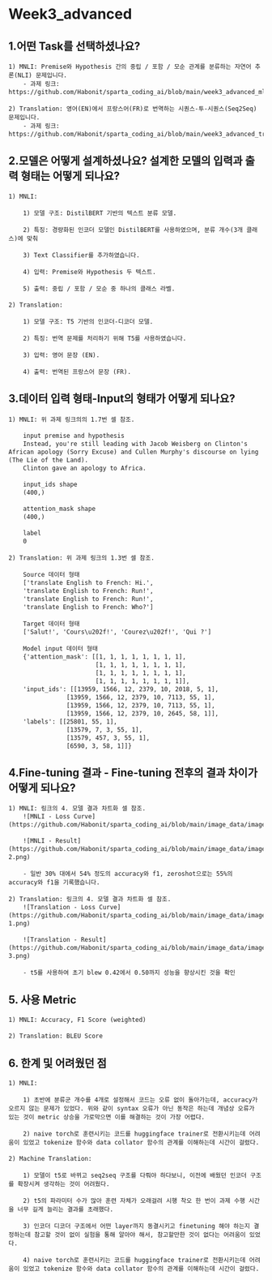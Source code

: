 # Week3_advanced

## 1.어떤 Task를 선택하셨나요?

    1) MNLI: Premise와 Hypothesis 간의 중립 / 포함 / 모순 관계를 분류하는 자연어 추론(NLI) 문제입니다.
        - 과제 링크: https://github.com/Habonit/sparta_coding_ai/blob/main/week3_advanced_mlni.ipynb

    2) Translation: 영어(EN)에서 프랑스어(FR)로 번역하는 시퀀스-투-시퀀스(Seq2Seq) 문제입니다.
        - 과제 링크: https://github.com/Habonit/sparta_coding_ai/blob/main/week3_advanced_translation.ipynb

## 2.모델은 어떻게 설계하셨나요? 설계한 모델의 입력과 출력 형태는 어떻게 되나요?

    1) MNLI:

        1) 모델 구조: DistilBERT 기반의 텍스트 분류 모델.
        
        2) 특징: 경량화된 인코더 모델인 DistilBERT를 사용하였으며, 분류 개수(3개 클래스)에 맞춰 
        
        3) Text Classifier를 추가하였습니다.
        
        4) 입력: Premise와 Hypothesis 두 텍스트.
        
        5) 출력: 중립 / 포함 / 모순 중 하나의 클래스 라벨.

    2) Translation:

        1) 모델 구조: T5 기반의 인코더-디코더 모델.
        
        2) 특징: 번역 문제를 처리하기 위해 T5를 사용하였습니다.
        
        3) 입력: 영어 문장 (EN).
        
        4) 출력: 번역된 프랑스어 문장 (FR).

## 3.데이터 입력 형태-Input의 형태가 어떻게 되나요?

    1) MNLI: 위 과제 링크의의 1.7번 셀 참조.

        input premise and hypothesis
        Instead, you're still leading with Jacob Weisberg on Clinton's African apology (Sorry Excuse) and Cullen Murphy's discourse on lying (The Lie of the Land).
        Clinton gave an apology to Africa.

        input_ids shape
        (400,)

        attention_mask shape
        (400,)

        label
        0

    2) Translation: 위 과제 링크의 1.3번 셀 참조.

        Source 데이터 형태
        ['translate English to French: Hi.',
        'translate English to French: Run!',
        'translate English to French: Run!',
        'translate English to French: Who?']

        Target 데이터 형태
        ['Salut!', 'Cours\u202f!', 'Courez\u202f!', 'Qui ?']

        Model input 데이터 형태
        {'attention_mask': [[1, 1, 1, 1, 1, 1, 1, 1],
                            [1, 1, 1, 1, 1, 1, 1, 1],
                            [1, 1, 1, 1, 1, 1, 1, 1],
                            [1, 1, 1, 1, 1, 1, 1, 1]],
        'input_ids': [[13959, 1566, 12, 2379, 10, 2018, 5, 1],
                    [13959, 1566, 12, 2379, 10, 7113, 55, 1],
                    [13959, 1566, 12, 2379, 10, 7113, 55, 1],
                    [13959, 1566, 12, 2379, 10, 2645, 58, 1]],
        'labels': [[25801, 55, 1],
                    [13579, 7, 3, 55, 1],
                    [13579, 457, 3, 55, 1],
                    [6590, 3, 58, 1]]}

## 4.Fine-tuning 결과 - Fine-tuning 전후의 결과 차이가 어떻게 되나요?

    1) MNLI: 링크의 4. 모델 결과 차트화 셀 참조.
        ![MNLI - Loss Curve](https://github.com/Habonit/sparta_coding_ai/blob/main/image_data/image.png)

        ![MNLI - Result](https://github.com/Habonit/sparta_coding_ai/blob/main/image_data/image-2.png)

        - 일반 30% 대에서 54% 정도의 accuracy와 f1, zeroshot으로는 55%의 accuracy와 f1을 기록했습니다.

    2) Translation: 링크의 4. 모델 결과 차트화 셀 참조.
        ![Translation - Loss Curve](https://github.com/Habonit/sparta_coding_ai/blob/main/image_data/image-1.png)

        ![Translation - Result](https://github.com/Habonit/sparta_coding_ai/blob/main/image_data/image-3.png)

        - t5를 사용하여 초기 blew 0.42에서 0.50까지 성능을 향상시킨 것을 확인

## 5. 사용 Metric

    1) MNLI: Accuracy, F1 Score (weighted)

    2) Translation: BLEU Score

## 6. 한계 및 어려웠던 점

    1) MNLI: 

        1) 초반에 분류군 개수를 4개로 설정해서 코드는 오류 없이 돌아가는데, accuracy가 오르지 않는 문제가 있었다. 위와 같이 syntax 오류가 아닌 동작은 하는데 개념상 오류가 있는 것이 metric 상승을 가로막으면 이를 해결하는 것이 가장 어렵다.

        2) naive torch로 훈련시키는 코드를 huggingface trainer로 전환시키는데 어려움이 있었고 tokenize 함수와 data collator 함수의 관계를 이해하는데 시간이 걸렸다. 

    2) Machine Translation: 
    
        1) 모델이 t5로 바뀌고 seq2seq 구조를 다뤄야 하다보니, 이전에 배웠던 인코더 구조를 확장시켜 생각하는 것이 어려웠다. 

        2) t5의 파라미터 수가 많아 훈련 자체가 오래걸려 시행 착오 한 번이 과제 수행 시간을 너무 길게 늘리는 결과를 초래했다.

        3) 인코더 디코더 구조에서 어떤 layer까지 동결시키고 finetuning 해야 하는지 결정하는데 참고할 것이 없이 실험을 통해 알아야 해서, 참고할만한 것이 없다는 어려움이 있었다. 

        4) naive torch로 훈련시키는 코드를 huggingface trainer로 전환시키는데 어려움이 있었고 tokenize 함수와 data collator 함수의 관계를 이해하는데 시간이 걸렸다. 
